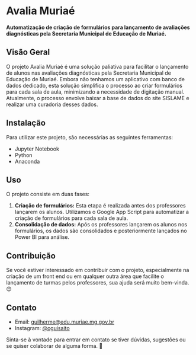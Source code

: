 # Avalia Muriaé

**Automatização de criação de formulários para lançamento de avaliações diagnósticas pela Secretaria Municipal de Educação de Muriaé.**

## Visão Geral

O projeto Avalia Muriaé é uma solução paliativa para facilitar o lançamento de alunos nas avaliações diagnósticas pela Secretaria Municipal de Educação de Muriaé. Embora não tenhamos um aplicativo com banco de dados dedicado, esta solução simplifica o processo ao criar formulários para cada sala de aula, minimizando a necessidade de digitação manual. Atualmente, o processo envolve baixar a base de dados do site SISLAME e realizar uma curadoria desses dados.

## Instalação

Para utilizar este projeto, são necessárias as seguintes ferramentas:

- Jupyter Notebook
- Python
- Anaconda

## Uso

O projeto consiste em duas fases:
1. **Criação de formulários:** Esta etapa é realizada antes dos professores lançarem os alunos. Utilizamos o Google App Script para automatizar a criação de formulários para cada sala de aula.
2. **Consolidação de dados:** Após os professores lançarem os alunos nos formulários, os dados são consolidados e posteriormente lançados no Power BI para análise.

## Contribuição

Se você estiver interessado em contribuir com o projeto, especialmente na criação de um front end ou em qualquer outra área que facilite o lançamento de turmas pelos professores, sua ajuda será muito bem-vinda. 😊

## Contato

- Email: guilherme@edu.muriae.mg.gov.br
- Instagram: [@oguisaito](https://www.instagram.com/oguisaito)

Sinta-se à vontade para entrar em contato se tiver dúvidas, sugestões ou se quiser colaborar de alguma forma. 🚀
